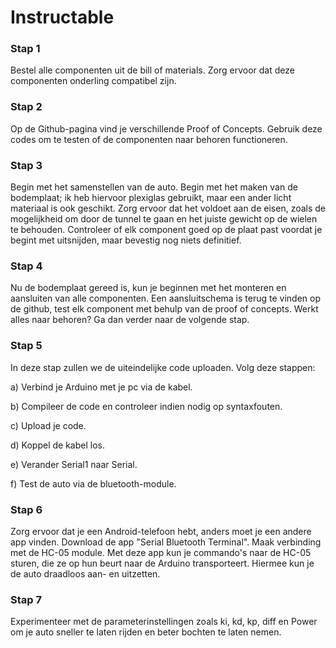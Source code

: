 # Instructable
 

### Stap 1
Bestel alle componenten uit de bill of materials. Zorg ervoor dat deze componenten onderling compatibel zijn.

### Stap 2
Op de Github-pagina vind je verschillende Proof of Concepts. Gebruik deze codes om te testen of de componenten naar behoren functioneren.

### Stap 3
Begin met het samenstellen van de auto. Begin met het maken van de bodemplaat; ik heb hiervoor plexiglas gebruikt, maar een ander licht materiaal is ook geschikt. Zorg ervoor dat het voldoet aan de eisen, zoals de mogelijkheid om door de tunnel te gaan en het juiste gewicht op de wielen te behouden. Controleer of elk component goed op de plaat past voordat je begint met uitsnijden, maar bevestig nog niets definitief.

### Stap 4
Nu de bodemplaat gereed is, kun je beginnen met het monteren en aansluiten van alle componenten. Een aansluitschema is terug te vinden op de github, test elk component met behulp van de proof of concepts. Werkt alles naar behoren? Ga dan verder naar de volgende stap.

### Stap 5
In deze stap zullen we de uiteindelijke code uploaden. Volg deze stappen:

a) Verbind je Arduino met je pc via de kabel.

b) Compileer de code en controleer indien nodig op syntaxfouten.

c) Upload je code.

d) Koppel de kabel los.

e) Verander Serial1 naar Serial.

f) Test de auto via de bluetooth-module.

### Stap 6
Zorg ervoor dat je een Android-telefoon hebt, anders moet je een andere app vinden. Download de app "Serial Bluetooth Terminal". Maak verbinding met de HC-05 module. Met deze app kun je commando's naar de HC-05 sturen, die ze op hun beurt naar de Arduino transporteert. Hiermee kun je de auto draadloos aan- en uitzetten.

### Stap 7
Experimenteer met de parameterinstellingen zoals ki, kd, kp, diff en Power om je auto sneller te laten rijden en beter bochten te laten nemen.





